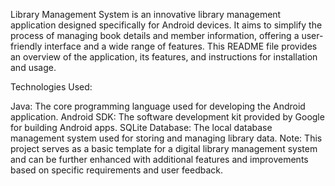 Library Management System is an innovative library management application designed specifically for Android devices. It aims to simplify the process of managing book details and member information, 
offering a user-friendly interface and a wide range of features. This README file provides an overview of the application, its features, and instructions for installation 
and usage.




Technologies Used:

Java: The core programming language used for developing the Android application.
Android SDK: The software development kit provided by Google for building Android apps.
SQLite Database: The local database management system used for storing and managing library data.
Note: This project serves as a basic template for a digital library management system and can be further enhanced with additional features and improvements 
based on specific requirements and user feedback.

